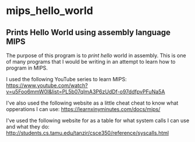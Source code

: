 # mips_hello_world
## Prints Hello World using assembly language MIPS

The purpose of this program is to *print hello* world in assembly.
This is one of many programs that I would be writing in an attempt to learn how to program in MIPS.

I used the following YouTube series to learn MIPS:
<https://www.youtube.com/watch?v=u5Foo6mmW0I&list=PL5b07qlmA3P6zUdDf-o97ddfpvPFuNa5A>

I've also used the following website as a little cheat cheat to know what opperations I can use:
<https://learnxinyminutes.com/docs/mips/>

I've used the following website for as a table for what system calls I can use and what they do:
<http://students.cs.tamu.edu/tanzir/csce350/reference/syscalls.html>
